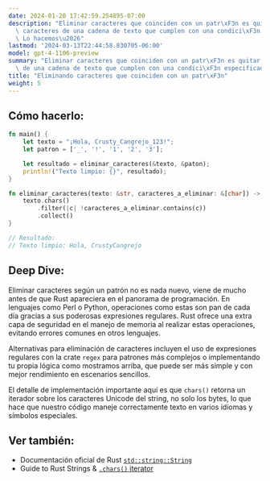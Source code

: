 ```yaml
---
date: 2024-01-20 17:42:59.254895-07:00
description: "Eliminar caracteres que coinciden con un patr\xF3n es quitar ciertos\
  \ caracteres de una cadena de texto que cumplen con una condici\xF3n especificada.\
  \ Lo hacemos\u2026"
lastmod: '2024-03-13T22:44:58.830705-06:00'
model: gpt-4-1106-preview
summary: "Eliminar caracteres que coinciden con un patr\xF3n es quitar ciertos caracteres\
  \ de una cadena de texto que cumplen con una condici\xF3n especificada."
title: "Eliminando caracteres que coinciden con un patr\xF3n"
weight: 5
---
```


## Cómo hacerlo:
```Rust
fn main() {
    let texto = "¡Hola, Crusty_Cangrejo_123!";
    let patron = ['_', '!', '1', '2', '3'];

    let resultado = eliminar_caracteres(&texto, &paton);
    println!("Texto limpio: {}", resultado);
}

fn eliminar_caracteres(texto: &str, caracteres_a_eliminar: &[char]) -> String {
    texto.chars()
        .filter(|c| !caracteres_a_eliminar.contains(c))
        .collect()
}

// Resultado:
// Texto limpio: Hola, CrustyCangrejo
```

## Deep Dive:
Eliminar caracteres según un patrón no es nada nuevo, viene de mucho antes de que Rust apareciera en el panorama de programación. En lenguajes como Perl o Python, operaciones como estas son pan de cada día gracias a sus poderosas expresiones regulares. Rust ofrece una extra capa de seguridad en el manejo de memoria al realizar estas operaciones, evitando errores comunes en otros lenguajes.

Alternativas para eliminación de caracteres incluyen el uso de expresiones regulares con la crate `regex` para patrones más complejos o implementando tu propia lógica como mostramos arriba, que puede ser más simple y con mejor rendimiento en escenarios sencillos.

El detalle de implementación importante aquí es que `chars()` retorna un iterador sobre los caracteres Unicode del string, no solo los bytes, lo que hace que nuestro código maneje correctamente texto en varios idiomas y símbolos especiales.

## Ver también:
- Documentación oficial de Rust [`std::string::String`](https://doc.rust-lang.org/std/string/struct.String.html)
- Guide to Rust Strings & [`.chars()` iterator](https://doc.rust-lang.org/book/ch08-02-strings.html#iterating-over-strings)
